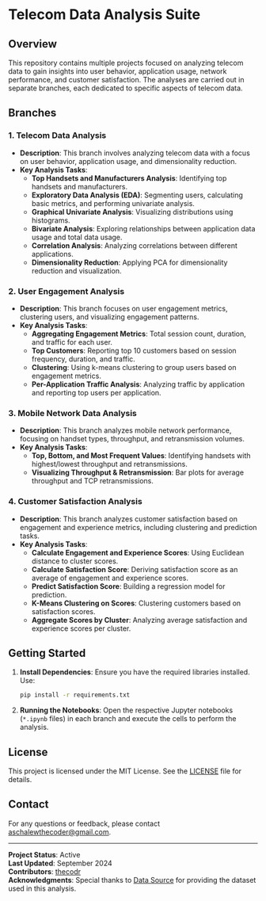# Telecom Data Analysis Suite

## Overview

This repository contains multiple projects focused on analyzing telecom data to gain insights into user behavior, application usage, network performance, and customer satisfaction. The analyses are carried out in separate branches, each dedicated to specific aspects of telecom data.

## Branches

### 1. Telecom Data Analysis

- **Description**: This branch involves analyzing telecom data with a focus on user behavior, application usage, and dimensionality reduction.
- **Key Analysis Tasks**:
  - **Top Handsets and Manufacturers Analysis**: Identifying top handsets and manufacturers.
  - **Exploratory Data Analysis (EDA)**: Segmenting users, calculating basic metrics, and performing univariate analysis.
  - **Graphical Univariate Analysis**: Visualizing distributions using histograms.
  - **Bivariate Analysis**: Exploring relationships between application data usage and total data usage.
  - **Correlation Analysis**: Analyzing correlations between different applications.
  - **Dimensionality Reduction**: Applying PCA for dimensionality reduction and visualization.

### 2. User Engagement Analysis

- **Description**: This branch focuses on user engagement metrics, clustering users, and visualizing engagement patterns.
- **Key Analysis Tasks**:
  - **Aggregating Engagement Metrics**: Total session count, duration, and traffic for each user.
  - **Top Customers**: Reporting top 10 customers based on session frequency, duration, and traffic.
  - **Clustering**: Using k-means clustering to group users based on engagement metrics.
  - **Per-Application Traffic Analysis**: Analyzing traffic by application and reporting top users per application.

### 3. Mobile Network Data Analysis

- **Description**: This branch analyzes mobile network performance, focusing on handset types, throughput, and retransmission volumes.
- **Key Analysis Tasks**:
  - **Top, Bottom, and Most Frequent Values**: Identifying handsets with highest/lowest throughput and retransmissions.
  - **Visualizing Throughput & Retransmission**: Bar plots for average throughput and TCP retransmissions.

### 4. Customer Satisfaction Analysis

- **Description**: This branch analyzes customer satisfaction based on engagement and experience metrics, including clustering and prediction tasks.
- **Key Analysis Tasks**:
  - **Calculate Engagement and Experience Scores**: Using Euclidean distance to cluster scores.
  - **Calculate Satisfaction Score**: Deriving satisfaction score as an average of engagement and experience scores.
  - **Predict Satisfaction Score**: Building a regression model for prediction.
  - **K-Means Clustering on Scores**: Clustering customers based on satisfaction scores.
  - **Aggregate Scores by Cluster**: Analyzing average satisfaction and experience scores per cluster.

## Getting Started

1. **Install Dependencies**: Ensure you have the required libraries installed. Use:
    ```bash
    pip install -r requirements.txt
    ```

2. **Running the Notebooks**: Open the respective Jupyter notebooks (`*.ipynb` files) in each branch and execute the cells to perform the analysis.

## License

This project is licensed under the MIT License. See the [LICENSE](LICENSE) file for details.

## Contact

For any questions or feedback, please contact [aschalewthecoder@gmail.com](mailto:aschalewthecoder@gmail.com).

---

**Project Status**: Active  
**Last Updated**: September 2024  
**Contributors**: [thecodr](https://thecodr-portfolio.vercel.app)  
**Acknowledgments**: Special thanks to [Data Source](https://drive.google.com/drive/folders/1y40EiCZjY3NliqpRl2ZnPMV5X4qKz7T1?usp=sharing) for providing the dataset used in this analysis.
